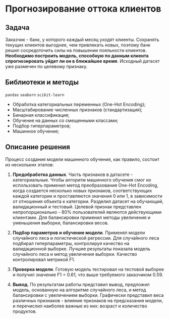 # Прогнозирование оттока клиентов

## Задача

Заказчик - банк, у которого каждый месяц уходят клиенты. Сохранять текущих клиентов выгоднее, чем привлекать новых, поэтому банк решил сосредоточить силы на повышении лояльности клиентов. **Необходимо построить модель, способную по данным клиента спрогнозировать уйдет ли он в ближайшее время**. Исходный датасет уже размечен по целевому признаку.

## Библиотеки и методы

`pandas` `seaborn` `scikit-learn`

- Обработка категориальных переменных (One-Hot Encoding);
- Масштабирование численных признаков (стандартизация);
- Бинарная классификация;
- Обучение на данных со смещенными классами;
- Подбор гиперпараметров;
- Машинное обучение;

## Описание решения

Процесс создания модели машинного обучения, как правило, состоит из нескольких этапов:

1. **Предобработка данных**. Часть признаков в датасете - категориальные. Чтобы алгоритм машинного обучения смог их использовать применил метод преобразования One-Hot Encoding, когда создается несколько новых признаков, соответствующих каждой категории и проставляются значения 0 или 1, в зависимости от отношения объекта к категории. Разделил датасет на обучающий, валидационный и тестовый. Целевой признак представлен непропорционально - 80% пользователей являются действующими клиентами. Для балансировки применил методы увеличения и уменьшения выборки, балансировки весов.

2. **Подбор параметров и обучение модели**. Применял модели случайного леса и логистической регрессии. Для случайного леса подбирал гиперпараметры, контролируя качество на валидационной выборке. Лучшие результаты показала модель случайного леса и метод увеличения выборки. Качество контролировал метрикой F1.

3. **Проверка модели**. Готовую модель тестировал на тестовой выборке и получил значение F1 = 0.61, что выше требуемого заказчиком 0.59.

4. **Вывод**. По результатам работы представил вывод, предложил модель, основанную на алгоритме случайного леса, и метод балансировки с увеличением выборки. Графически представил веса различных признаков - влияние признаков на предсказания модели, и перечислил наиболее важные из них: возраст и количество продуктов.
